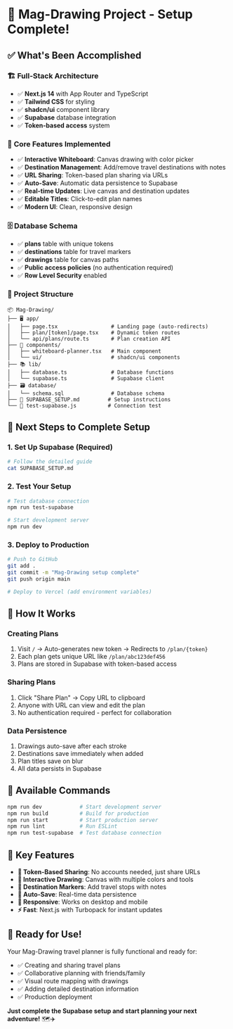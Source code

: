 # 🎉 Mag-Drawing Project - Setup Complete!

## ✅ What's Been Accomplished

### 🏗️ **Full-Stack Architecture**
- ✅ **Next.js 14** with App Router and TypeScript
- ✅ **Tailwind CSS** for styling
- ✅ **shadcn/ui** component library
- ✅ **Supabase** database integration
- ✅ **Token-based access** system

### 🎨 **Core Features Implemented**
- ✅ **Interactive Whiteboard**: Canvas drawing with color picker
- ✅ **Destination Management**: Add/remove travel destinations with notes
- ✅ **URL Sharing**: Token-based plan sharing via URLs
- ✅ **Auto-Save**: Automatic data persistence to Supabase
- ✅ **Real-time Updates**: Live canvas and destination updates
- ✅ **Editable Titles**: Click-to-edit plan names
- ✅ **Modern UI**: Clean, responsive design

### 🗄️ **Database Schema**
- ✅ **plans** table with unique tokens
- ✅ **destinations** table for travel markers
- ✅ **drawings** table for canvas paths
- ✅ **Public access policies** (no authentication required)
- ✅ **Row Level Security** enabled

### 📁 **Project Structure**
```
📦 Mag-Drawing/
├── 🖥️ app/
│   ├── page.tsx                 # Landing page (auto-redirects)
│   ├── plan/[token]/page.tsx    # Dynamic token routes
│   └── api/plans/route.ts       # Plan creation API
├── 🧩 components/
│   ├── whiteboard-planner.tsx   # Main component
│   └── ui/                      # shadcn/ui components
├── 📚 lib/
│   ├── database.ts              # Database functions
│   └── supabase.ts              # Supabase client
├── 🗃️ database/
│   └── schema.sql               # Database schema
├── 📖 SUPABASE_SETUP.md         # Setup instructions
└── 🧪 test-supabase.js          # Connection test
```

## 🚀 **Next Steps to Complete Setup**

### 1. **Set Up Supabase** (Required)
```bash
# Follow the detailed guide
cat SUPABASE_SETUP.md
```

### 2. **Test Your Setup**
```bash
# Test database connection
npm run test-supabase

# Start development server
npm run dev
```

### 3. **Deploy to Production**
```bash
# Push to GitHub
git add .
git commit -m "Mag-Drawing setup complete"
git push origin main

# Deploy to Vercel (add environment variables)
```

## 🎯 **How It Works**

### **Creating Plans**
1. Visit `/` → Auto-generates new token → Redirects to `/plan/{token}`
2. Each plan gets unique URL like `/plan/abc123def456`
3. Plans are stored in Supabase with token-based access

### **Sharing Plans**
1. Click "Share Plan" → Copy URL to clipboard
2. Anyone with URL can view and edit the plan
3. No authentication required - perfect for collaboration

### **Data Persistence**
1. Drawings auto-save after each stroke
2. Destinations save immediately when added
3. Plan titles save on blur
4. All data persists in Supabase

## 🔧 **Available Commands**

```bash
npm run dev            # Start development server
npm run build          # Build for production
npm run start          # Start production server
npm run lint           # Run ESLint
npm run test-supabase  # Test database connection
```

## 🌟 **Key Features**

- **🔗 Token-Based Sharing**: No accounts needed, just share URLs
- **🎨 Interactive Drawing**: Canvas with multiple colors and tools
- **📍 Destination Markers**: Add travel stops with notes
- **💾 Auto-Save**: Real-time data persistence
- **📱 Responsive**: Works on desktop and mobile
- **⚡ Fast**: Next.js with Turbopack for instant updates

## 🎉 **Ready for Use!**

Your Mag-Drawing travel planner is fully functional and ready for:
- ✅ Creating and sharing travel plans
- ✅ Collaborative planning with friends/family
- ✅ Visual route mapping with drawings
- ✅ Adding detailed destination information
- ✅ Production deployment

**Just complete the Supabase setup and start planning your next adventure!** 🗺️✈️
